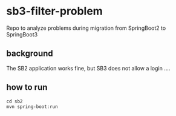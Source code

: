 # sb3-filter-problem
Repo to analyze problems during migration from SpringBoot2 to SpringBoot3

## background

The SB2 application works fine, but SB3 does not allow a login ....


## how to run

```
cd sb2
mvn spring-boot:run
```
